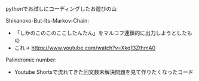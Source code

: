 pythonでお試しにコーディングしたお遊びの山

Shikanoko-But-Its-Markov-Chain:
- 「しかのこのこのここしたんたん」をマルコフ連鎖的に出力しようとしたもの
- これ→ https://www.youtube.com/watch?v=Xkq13ZthmA0

Palindromic number:
- Youtube Shortsで流れてきた回文数未解決問題を見て作りたくなったコード

